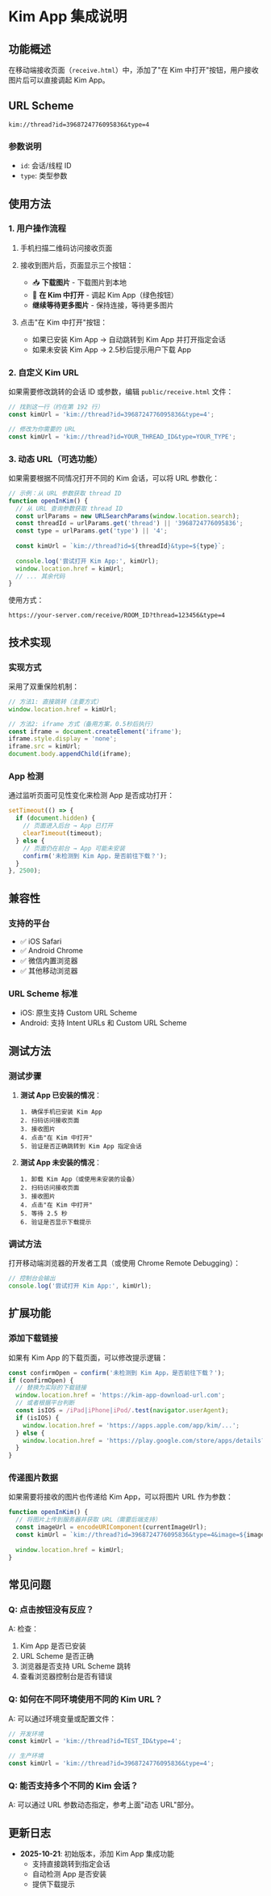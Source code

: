 # Kim App 集成说明

## 功能概述

在移动端接收页面（`receive.html`）中，添加了"在 Kim 中打开"按钮，用户接收图片后可以直接调起 Kim App。

## URL Scheme

```
kim://thread?id=3968724776095836&type=4
```

### 参数说明
- `id`: 会话/线程 ID
- `type`: 类型参数

## 使用方法

### 1. 用户操作流程

1. 手机扫描二维码访问接收页面
2. 接收到图片后，页面显示三个按钮：
   - 📥 **下载图片** - 下载图片到本地
   - 📱 **在 Kim 中打开** - 调起 Kim App（绿色按钮）
   - **继续等待更多图片** - 保持连接，等待更多图片

3. 点击"在 Kim 中打开"按钮：
   - 如果已安装 Kim App → 自动跳转到 Kim App 并打开指定会话
   - 如果未安装 Kim App → 2.5秒后提示用户下载 App

### 2. 自定义 Kim URL

如果需要修改跳转的会话 ID 或参数，编辑 `public/receive.html` 文件：

```javascript
// 找到这一行（约在第 192 行）
const kimUrl = 'kim://thread?id=3968724776095836&type=4';

// 修改为你需要的 URL
const kimUrl = 'kim://thread?id=YOUR_THREAD_ID&type=YOUR_TYPE';
```

### 3. 动态 URL（可选功能）

如果需要根据不同情况打开不同的 Kim 会话，可以将 URL 参数化：

```javascript
// 示例：从 URL 参数获取 thread ID
function openInKim() {
  // 从 URL 查询参数获取 thread ID
  const urlParams = new URLSearchParams(window.location.search);
  const threadId = urlParams.get('thread') || '3968724776095836';
  const type = urlParams.get('type') || '4';
  
  const kimUrl = `kim://thread?id=${threadId}&type=${type}`;
  
  console.log('尝试打开 Kim App:', kimUrl);
  window.location.href = kimUrl;
  // ... 其余代码
}
```

使用方式：
```
https://your-server.com/receive/ROOM_ID?thread=123456&type=4
```

## 技术实现

### 实现方式

采用了双重保险机制：

```javascript
// 方法1: 直接跳转（主要方式）
window.location.href = kimUrl;

// 方法2: iframe 方式（备用方案，0.5秒后执行）
const iframe = document.createElement('iframe');
iframe.style.display = 'none';
iframe.src = kimUrl;
document.body.appendChild(iframe);
```

### App 检测

通过监听页面可见性变化来检测 App 是否成功打开：

```javascript
setTimeout(() => {
  if (document.hidden) {
    // 页面进入后台 → App 已打开
    clearTimeout(timeout);
  } else {
    // 页面仍在前台 → App 可能未安装
    confirm('未检测到 Kim App，是否前往下载？');
  }
}, 2500);
```

## 兼容性

### 支持的平台
- ✅ iOS Safari
- ✅ Android Chrome
- ✅ 微信内置浏览器
- ✅ 其他移动浏览器

### URL Scheme 标准
- iOS: 原生支持 Custom URL Scheme
- Android: 支持 Intent URLs 和 Custom URL Scheme

## 测试方法

### 测试步骤

1. **测试 App 已安装的情况**：
   ```
   1. 确保手机已安装 Kim App
   2. 扫码访问接收页面
   3. 接收图片
   4. 点击"在 Kim 中打开"
   5. 验证是否正确跳转到 Kim App 指定会话
   ```

2. **测试 App 未安装的情况**：
   ```
   1. 卸载 Kim App（或使用未安装的设备）
   2. 扫码访问接收页面
   3. 接收图片
   4. 点击"在 Kim 中打开"
   5. 等待 2.5 秒
   6. 验证是否显示下载提示
   ```

### 调试方法

打开移动端浏览器的开发者工具（或使用 Chrome Remote Debugging）：

```javascript
// 控制台会输出
console.log('尝试打开 Kim App:', kimUrl);
```

## 扩展功能

### 添加下载链接

如果有 Kim App 的下载页面，可以修改提示逻辑：

```javascript
const confirmOpen = confirm('未检测到 Kim App，是否前往下载？');
if (confirmOpen) {
  // 替换为实际的下载链接
  window.location.href = 'https://kim-app-download-url.com';
  // 或者根据平台判断
  const isIOS = /iPad|iPhone|iPod/.test(navigator.userAgent);
  if (isIOS) {
    window.location.href = 'https://apps.apple.com/app/kim/...';
  } else {
    window.location.href = 'https://play.google.com/store/apps/details?id=...';
  }
}
```

### 传递图片数据

如果需要将接收的图片也传递给 Kim App，可以将图片 URL 作为参数：

```javascript
function openInKim() {
  // 将图片上传到服务器并获取 URL（需要后端支持）
  const imageUrl = encodeURIComponent(currentImageUrl);
  const kimUrl = `kim://thread?id=3968724776095836&type=4&image=${imageUrl}`;
  
  window.location.href = kimUrl;
}
```

## 常见问题

### Q: 点击按钮没有反应？
A: 检查：
1. Kim App 是否已安装
2. URL Scheme 是否正确
3. 浏览器是否支持 URL Scheme 跳转
4. 查看浏览器控制台是否有错误

### Q: 如何在不同环境使用不同的 Kim URL？
A: 可以通过环境变量或配置文件：

```javascript
// 开发环境
const kimUrl = 'kim://thread?id=TEST_ID&type=4';

// 生产环境
const kimUrl = 'kim://thread?id=3968724776095836&type=4';
```

### Q: 能否支持多个不同的 Kim 会话？
A: 可以通过 URL 参数动态指定，参考上面"动态 URL"部分。

## 更新日志

- **2025-10-21**: 初始版本，添加 Kim App 集成功能
  - 支持直接跳转到指定会话
  - 自动检测 App 是否安装
  - 提供下载提示

